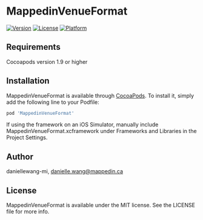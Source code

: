 # MappedinVenueFormat

[![Version](https://img.shields.io/cocoapods/v/MappedinVenueFormat.svg?style=flat)](https://cocoapods.org/pods/MVFDownloader)
[![License](https://img.shields.io/cocoapods/l/MappedinVenueFormat.svg?style=flat)](https://cocoapods.org/pods/MVFDownloader)
[![Platform](https://img.shields.io/cocoapods/p/MappedinVenueFormat.svg?style=flat)](https://cocoapods.org/pods/MVFDownloader)

## Requirements

Cocoapods version 1.9 or higher

## Installation

MappedinVenueFormat is available through [CocoaPods](https://cocoapods.org). To install
it, simply add the following line to your Podfile:

```ruby
pod 'MappedinVenueFormat'
```
If using the framework on an iOS Simulator, manually include MappedinVenueFormat.xcframework under Frameworks and Libraries in the Project Settings.

## Author

daniellewang-mi, danielle.wang@mappedin.ca

## License

MappedinVenueFormat is available under the MIT license. See the LICENSE file for more info.
